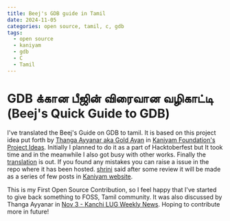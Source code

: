 ```yaml
---
title: Beej's GDB guide in Tamil
date: 2024-11-05
categories: open source, tamil, c, gdb
tags:
  - open source
  - kaniyam
  - gdb
  - C 
  - Tamil
---
```


# GDB க்கான பீஜின் விரைவான வழிகாட்டி (Beej's Quick Guide to GDB)

I've translated the Beej's Guide on GDB to tamil. It is based on this project idea put forth by [Thanga Ayyanar aka Gold Ayan](https://goldayan.in/) in [Kaniyam Foundation's Project Ideas](https://github.com/KaniyamFoundation/ProjectIdeas/issues/218). Initially I planned to do it as a part of Hacktoberfest but It took time and in the meanwhile I also got busy with other works. Finally the [translation](https://github.com/RaMathuZen/gdb_beej_tamil/blob/main/gdb_ta.md) is 
out. If you found any mistakes you can raise a issue in the repo where it has been hosted. [shrini](https://goinggnu.wordpress.com/) said after some review it will be made as a series of few posts in [Kaniyam website](https://kaniyam.com/). 

This is my First Open Source Contribution, so I feel happy that I've started to give back something to FOSS, Tamil community. It was also discussed by Thanga Ayyanar in [Nov 3 - Kanchi LUG Weekly News](https://youtu.be/lfDbFbnj9BM?t=480). Hoping to contribute more in future!
